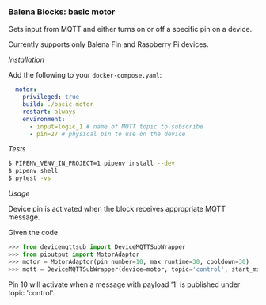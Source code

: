### Balena Blocks: basic motor

Gets input from MQTT and either turns on or off a specific pin on a device.

Currently supports only Balena Fin and Raspberry Pi devices.

_Installation_

Add the following to your `docker-compose.yaml`:

```yaml
  motor:
    privileged: true
    build: ./basic-motor
    restart: always
    environment: 
      - input=logic_1 # name of MQTT topic to subscribe
      - pin=27 # physical pin to use on the device

```

_Tests_

```bash
$ PIPENV_VENV_IN_PROJECT=1 pipenv install --dev
$ pipenv shell
$ pytest -vs
```

_Usage_

Device pin is activated when the block receives appropriate MQTT message.

Given the code
```python
>>> from devicemqttsub import DeviceMQTTSubWrapper
>>> from pioutput import MotorAdaptor
>>> motor = MotorAdaptor(pin_number=10, max_runtime=30, cooldown=30)
>>> mqtt = DeviceMQTTSubWrapper(device=motor, topic='control', start_msg=1, stop_msg=0)
```
Pin 10 will activate when a message with payload '1' is published under topic 'control'.

